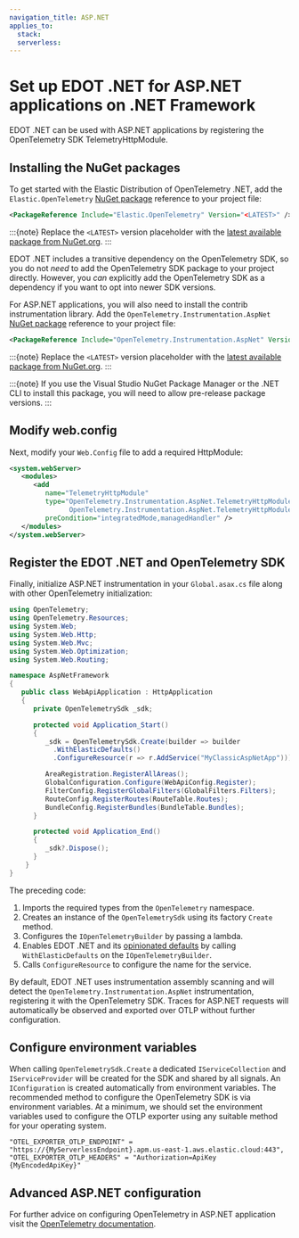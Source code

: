 ```yaml
---
navigation_title: ASP.NET
applies_to:
  stack:
  serverless:
---
```


# Set up EDOT .NET for ASP.NET applications on .NET Framework

EDOT .NET can be used with ASP.NET applications by registering the OpenTelemetry SDK TelemetryHttpModule.

## Installing the NuGet packages

To get started with the Elastic Distribution of OpenTelemetry .NET, add the `Elastic.OpenTelemetry` [NuGet package](https://www.nuget.org/packages/Elastic.OpenTelemetry)
reference to your project file:

```xml
<PackageReference Include="Elastic.OpenTelemetry" Version="<LATEST>" />
```

:::{note}
Replace the `<LATEST>` version placeholder with the [latest available package from NuGet.org](https://www.nuget.org/packages/Elastic.OpenTelemetry).
:::

EDOT .NET includes a transitive dependency on the OpenTelemetry SDK, so you do not _need_ to add the OpenTelemetry SDK package to your project directly. However,
you _can_ explicitly add the OpenTelemetry SDK as a dependency if you want to opt into newer SDK versions.

For ASP.NET applications, you will also need to install the contrib instrumentation library. Add the 
`OpenTelemetry.Instrumentation.AspNet` [NuGet package](https://www.nuget.org/packages/OpenTelemetry.Instrumentation.AspNet)
reference to your project file:

```xml
<PackageReference Include="OpenTelemetry.Instrumentation.AspNet" Version="<LATEST>" />
```

:::{note}
Replace the `<LATEST>` version placeholder with the [latest available package from NuGet.org](https://www.nuget.org/packages/Elastic.OpenTelemetry).
:::

:::{note}
If you use the Visual Studio NuGet Package Manager or the .NET CLI to install this package, you will need to allow pre-release
package versions.
:::

## Modify web.config

Next, modify your `Web.Config` file to add a required HttpModule:

```xml
<system.webServer>
   <modules>
      <add
         name="TelemetryHttpModule"
         type="OpenTelemetry.Instrumentation.AspNet.TelemetryHttpModule,
               OpenTelemetry.Instrumentation.AspNet.TelemetryHttpModule"
         preCondition="integratedMode,managedHandler" />
   </modules>
</system.webServer>
```

## Register the EDOT .NET and OpenTelemetry SDK

Finally, initialize ASP.NET instrumentation in your `Global.asax.cs` file along with other OpenTelemetry initialization:

```csharp
using OpenTelemetry;
using OpenTelemetry.Resources;
using System.Web;
using System.Web.Http;
using System.Web.Mvc;
using System.Web.Optimization;
using System.Web.Routing;

namespace AspNetFramework
{
   public class WebApiApplication : HttpApplication
   {
      private OpenTelemetrySdk _sdk;

      protected void Application_Start()
      {
         _sdk = OpenTelemetrySdk.Create(builder => builder
           .WithElasticDefaults()
           .ConfigureResource(r => r.AddService("MyClassicAspNetApp")));

         AreaRegistration.RegisterAllAreas();
         GlobalConfiguration.Configure(WebApiConfig.Register);
         FilterConfig.RegisterGlobalFilters(GlobalFilters.Filters);
         RouteConfig.RegisterRoutes(RouteTable.Routes);
         BundleConfig.RegisterBundles(BundleTable.Bundles);
      }

      protected void Application_End()
      {
         _sdk?.Dispose();
      }
    }
}
```

The preceding code:

1. Imports the required types from the `OpenTelemetry` namespace.
1. Creates an instance of the `OpenTelemetrySdk` using its factory `Create` method.
1. Configures the `IOpenTelemetryBuilder` by passing a lambda.
1. Enables EDOT .NET and its [opinionated defaults](./../setup/edot-defaults) by calling `WithElasticDefaults` on the `IOpenTelemetryBuilder`.
1. Calls `ConfigureResource` to configure the name for the service.

By default, EDOT .NET uses instrumentation assembly scanning and will detect the `OpenTelemetry.Instrumentation.AspNet`
instrumentation, registering it with the OpenTelemetry SDK. Traces for ASP.NET requests will automatically be observed
and exported over OTLP without further configuration.

## Configure environment variables

When calling `OpenTelemetrySdk.Create` a dedicated `IServiceCollection` and `IServiceProvider` will be created for the 
SDK and shared by all signals. An `IConfiguration` is created automatically from environment variables. The
recommended method to configure the OpenTelemetry SDK is via environment variables. At a minimum, we should set
the environment variables used to configure the OTLP exporter using any suitable method for your operating system.

```
"OTEL_EXPORTER_OTLP_ENDPOINT" = "https://{MyServerlessEndpoint}.apm.us-east-1.aws.elastic.cloud:443",
"OTEL_EXPORTER_OTLP_HEADERS" = "Authorization=ApiKey {MyEncodedApiKey}"
```

## Advanced ASP.NET configuration

For further advice on configuring OpenTelemetry in ASP.NET application visit the 
[OpenTelemetry documentation](https://opentelemetry.io/docs/languages/dotnet/netframework/).